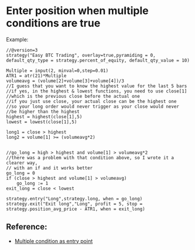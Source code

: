 # **Enter position when multiple conditions are true**

Example:
```pinescript
//@version=3
strategy("Easy BTC Trading", overlay=true,pyramiding = 0, default_qty_type = strategy.percent_of_equity, default_qty_value = 10)

Multiple = input(2, minval=0,step=0.01)
ATR1 = atr(21)*Multiple
volumeavg = (volume[2]+volume[3]+volume[4])/3
//I guess that you want to know the highest value for the last 5 bars
//if yes, in the highest & lowest functions, you need to use close[1]
//which is the previous close before the actual one
//if you just use close, your actual close can be the highest one
//so your long order would never trigger as your close would never
//be higher than the highest
highest = highest(close[1],5)
lowest = lowest(close[1],5)

long1 = close > highest
long2 = volume[1] >= (volumeavg*2)


//go_long = high > highest and volume[1] > volumeavg*2
//there was a problem with that condition above, so I wrote it a clearer way,
// with an if and it works better
go_long = 0
if (close > highest and volume[1] > volumeavg)
    go_long := 1
exit_long = close < lowest

strategy.entry("Long",strategy.long, when = go_long)
strategy.exit("Exit long","Long", profit = 5, stop = strategy.position_avg_price - ATR1, when = exit_long)
```

## Reference:
- [Multiple condition as entry point](https://stackoverflow.com/questions/51121138/pine-script-enter-position-when-multiple-conditions-are-true)